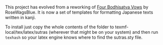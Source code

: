 This project has evolved from a reworking of [Four Bodhisatva Vows](https://github.com/RoseWagsBlue/FourVows) by RoseWagsBlue. It is now a set of templates for formatting Japanese texts written in kanji.

To install just copy the whole contents of the folder to texmf-local/tex/latex/sutras (wherever that might be on your system) and then run `texhash` so your latex engine knows where to find the sutras.sty file.

